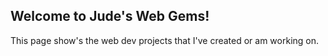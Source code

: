 ## Welcome to Jude's Web Gems!

This page show's the web dev projects that I've created or am working on.


